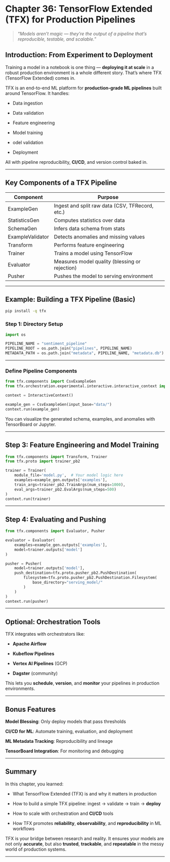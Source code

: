 # Chapter 36: TensorFlow Extended (TFX) for Production Pipelines

> “*Models aren’t magic — they’re the output of a pipeline that’s reproducible, testable, and scalable.*”

## Introduction: From Experiment to Deployment

Training a model in a notebook is one thing — **deploying it at scale** in a robust production environment is a whole different story. That’s where TFX (TensorFlow Extended) comes in.

TFX is an end-to-end ML platform for **production-grade ML pipelines** built around TensorFlow. It handles:

- Data ingestion

- Data validation

- Feature engineering

- Model training

- odel validation

- Deployment

All with pipeline reproducibility, **CI/CD**, and version control baked in.

---

## Key Components of a TFX Pipeline

|Component	                |Purpose                                            |
|---------------------------|---------------------------------------------------|
|ExampleGen	                |Ingest and split raw data (CSV, TFRecord, etc.)    |
|StatisticsGen	            |Computes statistics over data                      |
|SchemaGen	                |Infers data schema from stats                      |
|ExampleValidator	        |Detects anomalies and missing values               |
|Transform	                |Performs feature engineering                       |
|Trainer	                |Trains a model using TensorFlow                    |
|Evaluator	                |Measures model quality (blessing or rejection)     |
|Pusher	                    |Pushes the model to serving environment            |

---

## Example: Building a TFX Pipeline (Basic)

```bash
pip install -q tfx
```
### Step 1: Directory Setup

```python
import os

PIPELINE_NAME = "sentiment_pipeline"
PIPELINE_ROOT = os.path.join("pipelines", PIPELINE_NAME)
METADATA_PATH = os.path.join("metadata", PIPELINE_NAME, "metadata.db")
```

---

### Define Pipeline Components

```python
from tfx.components import CsvExampleGen
from tfx.orchestration.experimental.interactive.interactive_context import InteractiveContext

context = InteractiveContext()

example_gen = CsvExampleGen(input_base="data/")
context.run(example_gen)
```
You can visualize the generated schema, examples, and anomalies with TensorBoard or Jupyter.

---

## Step 3: Feature Engineering and Model Training

```python
from tfx.components import Transform, Trainer
from tfx.proto import trainer_pb2

trainer = Trainer(
    module_file='model.py',  # Your model logic here
    examples=example_gen.outputs['examples'],
    train_args=trainer_pb2.TrainArgs(num_steps=1000),
    eval_args=trainer_pb2.EvalArgs(num_steps=500)
)
context.run(trainer)
```

---

## Step 4: Evaluating and Pushing

```python
from tfx.components import Evaluator, Pusher

evaluator = Evaluator(
    examples=example_gen.outputs['examples'],
    model=trainer.outputs['model']
)

pusher = Pusher(
    model=trainer.outputs['model'],
    push_destination=tfx.proto.pusher_pb2.PushDestination(
        filesystem=tfx.proto.pusher_pb2.PushDestination.Filesystem(
            base_directory="serving_model/"
        )
    )
)
context.run(pusher)
```

---

##  Optional: Orchestration Tools

TFX integrates with orchestrators like:

- **Apache Airflow**

- **Kubeflow Pipelines**

- **Vertex AI Pipelines** (GCP)

- **Dagster** (community)

This lets you **schedule**, **version**, and **monitor** your pipelines in production environments.

---

## Bonus Features

**Model Blessing**: Only deploy models that pass thresholds

**CI/CD for ML**: Automate training, evaluation, and deployment

**ML Metadata Tracking**: Reproducibility and lineage

**TensorBoard Integration**: For monitoring and debugging

---

## Summary

In this chapter, you learned:

- What TensorFlow Extended (TFX) is and why it matters in production

- How to build a simple TFX pipeline: ingest → validate → train → **deploy**

- How to scale with orchestration and **CI/CD** tools

- How TFX promotes **reliability**, **observability**, and **reproducibility** in ML workflows

TFX is your bridge between research and reality. It ensures your models are not only **accurate**, but also **trusted**, **trackable**, and **repeatable** in the messy world of production systems.

---
